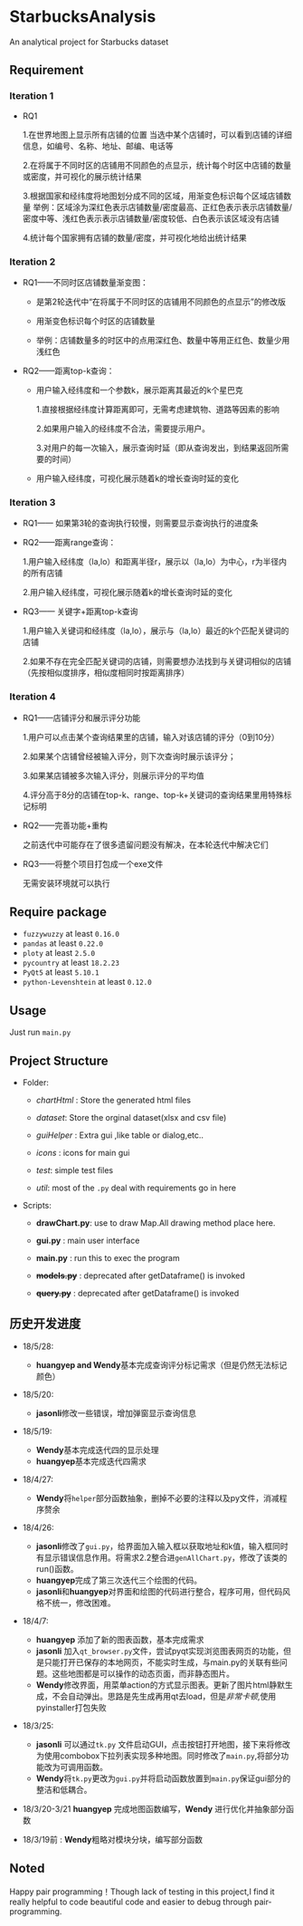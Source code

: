 # StarbucksAnalysis
An analytical project for Starbucks dataset

## Requirement
 
### Iteration 1
- RQ1

    1.在世界地图上显示所有店铺的位置
    当选中某个店铺时，可以看到店铺的详细信息，如编号、名称、地址、邮编、电话等
    
    2.在将属于不同时区的店铺用不同颜色的点显示，统计每个时区中店铺的数量或密度，并可视化的展示统计结果
    
    3.根据国家和经纬度将地图划分成不同的区域，用渐变色标识每个区域店铺数量
    举例：区域涂为深红色表示店铺数量/密度最高、正红色表示表示店铺数量/密度中等、浅红色表示表示店铺数量/密度较低、白色表示该区域没有店铺
    
    4.统计每个国家拥有店铺的数量/密度，并可视化地给出统计结果

### Iteration 2
- RQ1——不同时区店铺数量渐变图：

    + 是第2轮迭代中“在将属于不同时区的店铺用不同颜色的点显示”的修改版
    
    + 用渐变色标识每个时区的店铺数量

    + 举例：店铺数量多的时区中的点用深红色、数量中等用正红色、数量少用浅红色
- RQ2——距离top-k查询：
    + 用户输入经纬度和一个参数k，展示距离其最近的k个星巴克
        
        1.直接根据经纬度计算距离即可，无需考虑建筑物、道路等因素的影响
        
        2.如果用户输入的经纬度不合法，需要提示用户。
        
        3.对用户的每一次输入，展示查询时延（即从查询发出，到结果返回所需要的时间）
    + 用户输入经纬度，可视化展示随着k的增长查询时延的变化

### Iteration 3
- RQ1—— 如果第3轮的查询执行较慢，则需要显示查询执行的进度条
- RQ2——距离range查询：
    
    1.用户输入经纬度（la,lo）和距离半径r，展示以（la,lo）为中心，r为半径内的所有店铺
    
    2.用户输入经纬度，可视化展示随着k的增长查询时延的变化
- RQ3—— 关键字+距离top-k查询
    
    1.用户输入关键词和经纬度（la,lo），展示与（la,lo）最近的k个匹配关键词的店铺
    
    2.如果不存在完全匹配关键词的店铺，则需要想办法找到与关键词相似的店铺（先按相似度排序，相似度相同时按距离排序）
### Iteration 4
- RQ1——店铺评分和展示评分功能

    1.用户可以点击某个查询结果里的店铺，输入对该店铺的评分（0到10分）
    
    2.如果某个店铺曾经被输入评分，则下次查询时展示该评分；
    
    3.如果某店铺被多次输入评分，则展示评分的平均值

    4.评分高于8分的店铺在top-k、range、top-k+关键词的查询结果里用特殊标记标明

- RQ2——完善功能+重构

    之前迭代中可能存在了很多遗留问题没有解决，在本轮迭代中解决它们

- RQ3——将整个项目打包成一个exe文件

    无需安装环境就可以执行
## Require package
- `fuzzywuzzy` at least `0.16.0`
- `pandas` at least `0.22.0`
- `ploty` at least `2.5.0`
- `pycountry` at least `18.2.23`
- `PyQt5` at least `5.10.1`
- `python-Levenshtein` at least `0.12.0`

## Usage
Just run `main.py`

## Project Structure
- Folder:
    + *chartHtml* : Store the generated html files
    
    + *dataset*: Store the orginal dataset(xlsx and csv file)
    
    + *guiHelper* : Extra gui ,like table or dialog,etc..
    
    + *icons* : icons for main gui
    
    + *test*: simple test files
    
    + *util*: most of the `.py` deal with requirements go in here
- Scripts:
    + **drawChart.py**: use to draw Map.All drawing method place here.
    
    + **gui.py** : main user interface
    
    + **main.py** : run this to exec the program
    
    + ~~**models.py**~~ : deprecated after getDataframe() is invoked
    
    + ~~**query.py**~~ : deprecated after getDataframe() is invoked

## 历史开发进度
- 18/5/28:
    + **huangyep and Wendy**基本完成查询评分标记需求（但是仍然无法标记颜色）
- 18/5/20:
    + **jasonli**修改一些错误，增加弹窗显示查询信息
- 18/5/19:
    + **Wendy**基本完成迭代四的显示处理
    + **huangyep**基本完成迭代四需求
- 18/4/27:
    + **Wendy**将`helper`部分函数抽象，删掉不必要的注释以及py文件，消减程序赘余
    
- 18/4/26:
    + **jasonli**修改了`gui.py`，给界面加入输入框以获取地址和k值，输入框同时有显示错误信息作用。将需求2.2整合进`genAllChart.py`，修改了该类的run()函数。
    + **huangyep**完成了第三次迭代三个绘图的代码。
    + **jasonli**和**huangyep**对界面和绘图的代码进行整合，程序可用，但代码风格不统一，修改困难。
- 18/4/7: 
    + **huangyep** 添加了新的图表函数，基本完成需求
    + **jasonli** 加入`qt_browser.py`文件，尝试pyqt实现浏览图表网页的功能，但是只能打开已保存的本地网页，不能实时生成，与main.py的关联有些问题。这些地图都是可以操作的动态页面，而非静态图片。
    + **Wendy**修改界面，用菜单action的方式显示图表。更新了图片html静默生成，不会自动弹出。思路是先生成再用qt去load，但是*非常卡顿*,使用pyinstaller打包失败
    
- 18/3/25: 
    + **jasonli** 可以通过`tk.py` 文件启动GUI，点击按钮打开地图，接下来将修改为使用combobox下拉列表实现多种地图。同时修改了`main.py`,将部分功能改为可调用函数。
    + **Wendy**将`tk.py`更改为`gui.py`并将启动函数放置到`main.py`保证gui部分的整洁和低耦合。

- 18/3/20-3/21 **huangyep** 完成地图函数编写，**Wendy** 进行优化并抽象部分函数

- 18/3/19前 : **Wendy**粗略对模块分块，编写部分函数

## Noted

Happy pair programming！Though lack of testing in this project,I find
it really helpful to code beautiful code and easier to debug through pair-programming.


